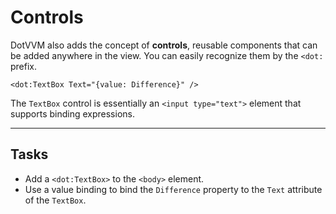 ﻿---
Title: Controls
Moniker: controls
CodeTask:
    Path: 30_controls.dothtml.csx
    Default: Counter_20.dothtml
    Correct: Counter_30.dothtml
---

# Controls

DotVVM also adds the concept of __controls__, reusable components that can be added anywhere in the view. You can easily recognize them by the `<dot:` prefix.

```dothtml
<dot:TextBox Text="{value: Difference}" />
```

The `TextBox` control is essentially an `<input type="text">` element that supports binding expressions.

---

## Tasks

- Add a `<dot:TextBox>` to the `<body>` element.
- Use a value binding to bind the `Difference` property to the `Text` attribute of the `TextBox`.
